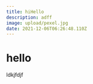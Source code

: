 ```yaml
---
title: hiHello
description: adff
image: upload/pexel.jpg
date: 2021-12-06T06:26:48.110Z
---
```

# hello
ldkjfdjf